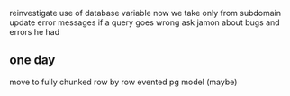 reinvestigate use of database variable now we take only from subdomain
update error messages if a query goes wrong
ask jamon about bugs and errors he had


one day
-------
move to fully chunked row by row evented pg model (maybe)
